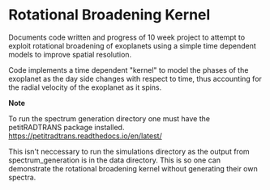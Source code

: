 # Rotational Broadening Kernel
Documents code written and progress of 10 week project to attempt to exploit rotational broadening of exoplanets using a simple time dependent models to improve spatial resolution.

Code implements a time dependent "kernel" to model the phases of the exoplanet as the day side changes with respect to time, thus accounting for the radial velocity of the exoplanet as it spins.

**Note**

To run the spectrum generation directory one must have the petitRADTRANS package installed. https://petitradtrans.readthedocs.io/en/latest/

This isn't neccessary to run the simulations directory as the output from spectrum_generation is in the data directory. This is so one can demonstrate the rotational broadening kernel without generating their own spectra.
